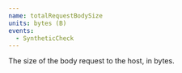 ```yaml
---
name: totalRequestBodySize
units: bytes (B)
events:
  - SyntheticCheck
---
```


The size of the body request to the host, in bytes.